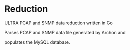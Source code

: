 # Reduction

ULTRA PCAP and SNMP data reduction written in Go

Parses PCAP and SNMP data file generated by Archon and 

populates the MySQL database.
